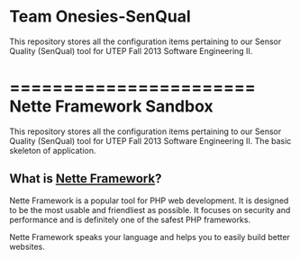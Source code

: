 Team Onesies-SenQual
============
This repository stores all the configuration items pertaining to our Sensor Quality (SenQual) tool for UTEP Fall 2013 Software Engineering II.


=======================
Nette Framework Sandbox
=======================
This repository stores all the configuration items pertaining to our Sensor Quality (SenQual) tool for UTEP Fall 2013 Software Engineering II.
The basic skeleton of application.


What is [Nette Framework](http://nette.org)?
--------------------------------------------
Nette Framework is a popular tool for PHP web development. It is designed to be
the most usable and friendliest as possible. It focuses on security and
performance and is definitely one of the safest PHP frameworks.

Nette Framework speaks your language and helps you to easily build better websites.

